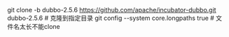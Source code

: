   git clone -b dubbo-2.5.6  https://github.com/apache/incubator-dubbo.git dubbo-2.5.6 # 克隆到指定目录
  git config --system core.longpaths  true # 文件名太长不能clone
